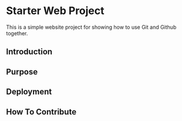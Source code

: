 # Starter Web Project
This is a simple website project for showing how to use Git and Github together.
## Introduction

## Purpose

## Deployment

## How To Contribute

